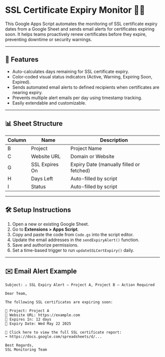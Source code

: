 # SSL Certificate Expiry Monitor 📆🔐

This Google Apps Script automates the monitoring of SSL certificate expiry dates from a Google Sheet and sends email alerts for certificates expiring soon. It helps teams proactively renew certificates before they expire, preventing downtime or security warnings.

---

## 🚀 Features

- Auto-calculates days remaining for SSL certificate expiry.
- Color-coded visual status indicators (Active, Warning, Expiring Soon, Expired).
- Sends automated email alerts to defined recipients when certificates are nearing expiry.
- Prevents multiple alert emails per day using timestamp tracking.
- Easily extendable and customizable.

---

## 📊 Sheet Structure

| Column | Name              | Description                              |
|--------|-------------------|------------------------------------------|
| B      | Project           | Project Name                              |
| C      | Website URL       | Domain or Website                        |
| G      | SSL Expires On    | Expiry Date (manually filled or fetched) |
| H      | Days Left         | Auto-filled by script                    |
| I      | Status            | Auto-filled by script                    |

---

## 🛠️ Setup Instructions

1. Open a new or existing Google Sheet.
2. Go to **Extensions > Apps Script**.
3. Copy and paste the code from `Code.gs` into the script editor.
4. Update the email addresses in the `sendExpiryAlert()` function.
5. Save and authorize permissions.
6. Set a time-based trigger to run `updateSSLCertExpiry()` daily.

---

## ✉️ Email Alert Example

```text
Subject: ⚠️ SSL Expiry Alert – Project A, Project B – Action Required

Dear Team,

The following SSL certificates are expiring soon:

🔹 Project: Project A  
🔹 Website URL: https://example.com  
🔹 Expires In: 12 days  
🔹 Expiry Date: Wed May 22 2025

📌 Click here to view the full SSL certificate report:
➡️ https://docs.google.com/spreadsheets/d/...

Best Regards,  
SSL Monitoring Team

